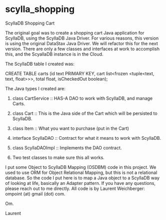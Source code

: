 # scylla_shopping
ScyllaDB Shopping Cart

The original goal was to create a shopping cart Java application for ScyllaDB, using the ScyllaDB Java Driver.
For various reasons, this version is using the original DataStax Java Driver.
We will refactor this for the next version.
There are only a few classes and interfaces at work to accomplish this, and the ScyallaDB instance is in the Cloud.

The ScyllaDB table I created was:

CREATE TABLE carts (id text PRIMARY KEY, cart list<frozen <tuple<text, text, float>>>, total float, isCheckedOut boolean);

The Java types I created are:

1. class CartService :: HAS-A DAO to work with ScyllaDB, and manage Carts.

2. class Cart :: This is the Java side of the Cart which will be persisted to ScyllaDB.

3. class Item :: What you want to purchase (put in the Cart)

4. interface ScyllaDAO :: Contract for what it means to work with ScyllaDB.

5. class ScyllaDAOImpl :: Implements the DAO contract.

6. Two test classes to make sure this all works.

I put some Object to ScyllaDB Mapping (OSDBM) code in this project. We used to use ORM for Object Relational Mapping, but this is not a relational database.
So the code I put here is to map a Java object to a ScyllaDB way of looking at life, basically an Adapter pattern.
If you have any questions, please reach out to me directly. All code is by Laurent Weichberger: ompoint (at) gmail (dot) com.

Om.

Laurent
